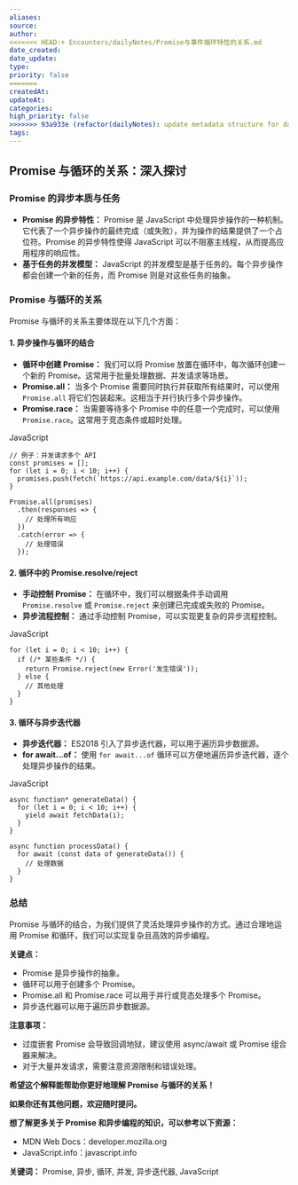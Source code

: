 ```yaml
---
aliases: 
source: 
author: 
<<<<<<< HEAD:+ Encounters/dailyNotes/Promise与事件循环特性的关系.md
date_created: 
date_update: 
type: 
priority: false
=======
createdAt: 
updateAt: 
categories: 
high_priority: false
>>>>>>> 93a933e (refactor(dailyNotes): update metadata structure for daily notes):+ Encounters/dailyNotes/20240805144814_Promise与事件循环特性的关系.md
tags:
---
```

## Promise 与循环的关系：深入探讨

### Promise 的异步本质与任务

- **Promise 的异步特性：** Promise 是 JavaScript 中处理异步操作的一种机制。它代表了一个异步操作的最终完成（或失败），并为操作的结果提供了一个占位符。Promise 的异步特性使得 JavaScript 可以不阻塞主线程，从而提高应用程序的响应性。
- **基于任务的并发模型：** JavaScript 的并发模型是基于任务的。每个异步操作都会创建一个新的任务，而 Promise 则是对这些任务的抽象。

### Promise 与循环的关系

Promise 与循环的关系主要体现在以下几个方面：

#### 1. **异步操作与循环的结合**

- **循环中创建 Promise：** 我们可以将 Promise 放置在循环中，每次循环创建一个新的 Promise。这常用于批量处理数据、并发请求等场景。
- **Promise.all：** 当多个 Promise 需要同时执行并获取所有结果时，可以使用 `Promise.all` 将它们包装起来。这相当于并行执行多个异步操作。
- **Promise.race：** 当需要等待多个 Promise 中的任意一个完成时，可以使用 `Promise.race`。这常用于竞态条件或超时处理。

JavaScript

```
// 例子：并发请求多个 API
const promises = [];
for (let i = 0; i < 10; i++) {
  promises.push(fetch(`https://api.example.com/data/${i}`));
}

Promise.all(promises)
  .then(responses => {
    // 处理所有响应
  })
  .catch(error => {
    // 处理错误
  });
```

#### 2. **循环中的 Promise.resolve/reject**

- **手动控制 Promise：** 在循环中，我们可以根据条件手动调用 `Promise.resolve` 或 `Promise.reject` 来创建已完成或失败的 Promise。
- **异步流程控制：** 通过手动控制 Promise，可以实现更复杂的异步流程控制。

JavaScript

```
for (let i = 0; i < 10; i++) {
  if (/* 某些条件 */) {
    return Promise.reject(new Error('发生错误'));
  } else {
    // 其他处理
  }
}
```

#### 3. **循环与异步迭代器**

- **异步迭代器：** ES2018 引入了异步迭代器，可以用于遍历异步数据源。
- **for await...of：** 使用 `for await...of` 循环可以方便地遍历异步迭代器，逐个处理异步操作的结果。

JavaScript

```
async function* generateData() {
  for (let i = 0; i < 10; i++) {
    yield await fetchData(i);
  }
}

async function processData() {
  for await (const data of generateData()) {
    // 处理数据
  }
}
```

### 总结

Promise 与循环的结合，为我们提供了灵活处理异步操作的方式。通过合理地运用 Promise 和循环，我们可以实现复杂且高效的异步编程。

**关键点：**

- Promise 是异步操作的抽象。
- 循环可以用于创建多个 Promise。
- Promise.all 和 Promise.race 可以用于并行或竞态处理多个 Promise。
- 异步迭代器可以用于遍历异步数据源。

**注意事项：**

- 过度嵌套 Promise 会导致回调地狱，建议使用 async/await 或 Promise 组合器来解决。
- 对于大量并发请求，需要注意资源限制和错误处理。

**希望这个解释能帮助你更好地理解 Promise 与循环的关系！**

**如果你还有其他问题，欢迎随时提问。**

**想了解更多关于 Promise 和异步编程的知识，可以参考以下资源：**

- MDN Web Docs：developer.mozilla.org
- JavaScript.info：javascript.info

**关键词：** Promise, 异步, 循环, 并发, 异步迭代器, JavaScript